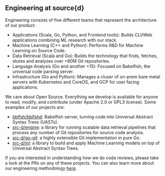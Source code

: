 ## Engineering at source{d}

Engineering consists of five different teams that represent the architecture of our product:

- Applications (Scala, Go, Python, and Frontend tools): Builds CLI/Web applications combining ML research with our stack.
- Machine Learning (C++ and Python): Performs R&D for Machine Learning on Source Code.
- Data Retrieval (Scala and Go): Builds the technology that finds, fetches, stores and analyzes over +60M Git repositories.
- Language Analysis (Go and another +15): Focused on Babelfish, the universal code parsing server.
- Infrastructure (Go and Python): Manages a cluser of on-prem bare metal servers with Kubernetes and CoreOS, and GCP for user facing applications. 

We care about Open Source. Everything we develop is available for anyone to read, modify, and contribute (under Apache 2.0 or GPL3 license). Some examples of our projects are:

- [bblfsh/bblfshd](https://github.com/bblfsh/bblfshd): Babelfish server, turning code into Universal Abstract Syntax Trees (UASTs). 
- [src-d/engine](https://github.com/src-d/engine): a library for running scalable data retrieval pipelines that process any number of Git repositories for source code analysis.  
- [src-d/go-git](https://github.com/src-d/go-git): a highly extensible Git implementation in pure Go.
- [src-d/ml](https://github.com/src-d/ml/tree/develop): a library to build and apply Machine Learning models on top of Universal Abstract Syntax Trees.

If you are interested in understanding how we do code reviews, please take a look at the PRs on any of these projects. You can also learn more about our engineering methodology [here](https://github.com/src-d/guide/tree/master/engineering).
